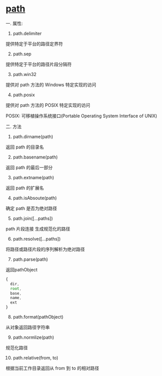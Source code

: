 # [path](http://nodejs.cn/api/path.html)

一. 属性: 

1. path.delimiter

  提供特定于平台的路径定界符

2. path.sep

  提供特定于平台的路径片段分隔符

3. path.win32

  提供对 path 方法的 Windows 特定实现的访问

4. path.posix

  提供对 path 方法的 POSIX 特定实现的访问

  POSIX: 可移植操作系统接口(Portable Operating System Interface of UNIX)

二. 方法

1. path.dirname(path)

  返回 path 的目录名

2. path.basename(path)

  返回 path 的最后一部分

3. path.extname(path)

  返回 path 的扩展名

4. path.isAbsoute(path)

  确定 path 是否为绝对路径

5. path.join([...paths])

  path 片段连接 生成规范化的路径

6. path.resolve([...paths])

  将路径或路径片段的序列解析为绝对路径

7. path.parse(path)

  返回pathObject

```js
{
  dir,
  root,
  base,
  name,
  ext
}
```

8. path.format(pathObject)

  从对象返回路径字符串

9. path.normlize(path)

  规范化路径

10. path.relative(from, to)

  根据当前工作目录返回从 from 到 to 的相对路径
